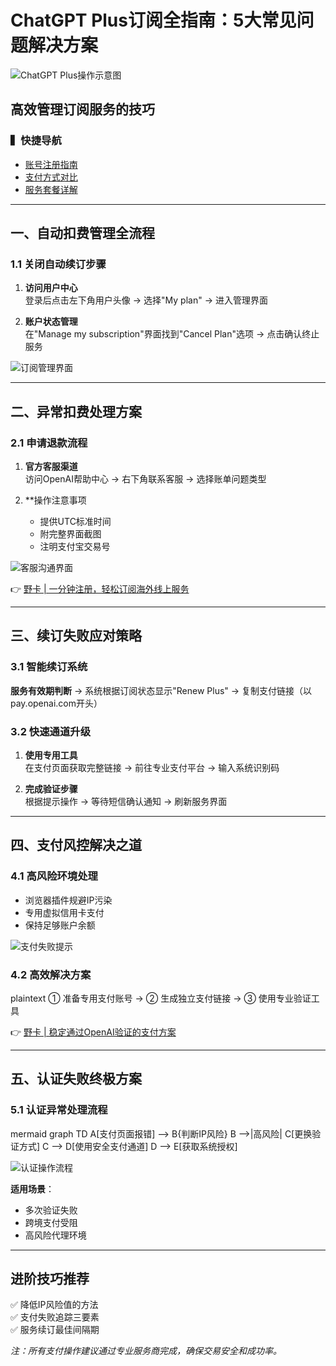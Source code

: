 # ChatGPT Plus订阅全指南：5大常见问题解决方案

![ChatGPT Plus操作示意图](https://bbtdd.com/wp-content/uploads/img/655491461011311.webp)

## 高效管理订阅服务的技巧
### ▍快捷导航
- [账号注册指南](#)
- [支付方式对比](#)
- [服务套餐详解](#)

---

## 一、自动扣费管理全流程
### 1.1 关闭自动续订步骤
1. **访问用户中心**  
   登录后点击左下角用户头像 → 选择"My plan" → 进入管理界面

2. **账户状态管理**  
   在"Manage my subscription"界面找到"Cancel Plan"选项 → 点击确认终止服务

![订阅管理界面](https://bbtdd.com/wp-content/uploads/img/8534801328292.webp)

---

## 二、异常扣费处理方案
### 2.1 申请退款流程
1. **官方客服渠道**  
   访问OpenAI帮助中心 → 右下角联系客服 → 选择账单问题类型

2. **操作注意事项  
   - 提供UTC标准时间
   - 附完整界面截图
   - 注明支付宝交易号

![客服沟通界面](https://bbtdd.com/wp-content/uploads/img/28813585519796.webp)

👉 [野卡 | 一分钟注册，轻松订阅海外线上服务](https://bbtdd.com/yeka)

---

## 三、续订失败应对策略
### 3.1 智能续订系统
**服务有效期判断** → 系统根据订阅状态显示"Renew Plus" → 复制支付链接（以pay.openai.com开头）

### 3.2 快速通道升级
1. **使用专用工具**  
   在支付页面获取完整链接 → 前往专业支付平台 → 输入系统识别码

2. **完成验证步骤**  
   根据提示操作 → 等待短信确认通知 → 刷新服务界面

---

## 四、支付风控解决之道
### 4.1 高风险环境处理
- 浏览器插件规避IP污染
- 专用虚拟信用卡支付
- 保持足够账户余额

![支付失败提示](https://bbtdd.com/wp-content/uploads/img/7853480931056.webp)

### 4.2 高效解决方案
plaintext
① 准备专用支付账号 → 
② 生成独立支付链接 → 
③ 使用专业验证工具


👉 [野卡 | 稳定通过OpenAI验证的支付方案](https://bbtdd.com/yeka)

---

## 五、认证失败终极方案
### 5.1 认证异常处理流程
mermaid
graph TD
A[支付页面报错] --> B{判断IP风险}
B -->|高风险| C[更换验证方式]
C --> D[使用安全支付通道]
D --> E[获取系统授权]


![认证操作流程](https://bbtdd.com/wp-content/uploads/img/685005036143.webp)

**适用场景**：
- 多次验证失败
- 跨境支付受阻
- 高风险代理环境

---

## 进阶技巧推荐
✅ 降低IP风险值的方法  
✅ 支付失败追踪三要素  
✅ 服务续订最佳间隔期

*注：所有支付操作建议通过专业服务商完成，确保交易安全和成功率。*
